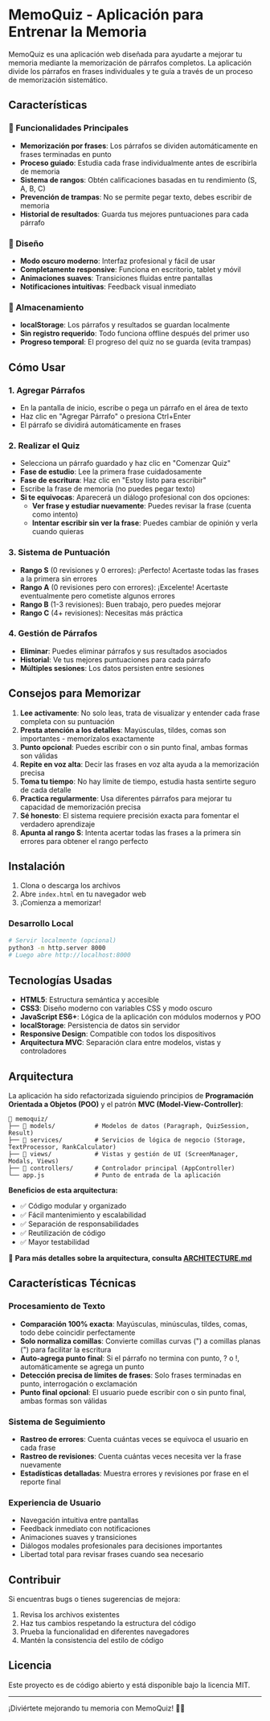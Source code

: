 # MemoQuiz - Aplicación para Entrenar la Memoria

MemoQuiz es una aplicación web diseñada para ayudarte a mejorar tu memoria mediante la memorización de párrafos completos. La aplicación divide los párrafos en frases individuales y te guía a través de un proceso de memorización sistemático.

## Características

### 🎯 Funcionalidades Principales
- **Memorización por frases**: Los párrafos se dividen automáticamente en frases terminadas en punto
- **Proceso guiado**: Estudia cada frase individualmente antes de escribirla de memoria
- **Sistema de rangos**: Obtén calificaciones basadas en tu rendimiento (S, A, B, C)
- **Prevención de trampas**: No se permite pegar texto, debes escribir de memoria
- **Historial de resultados**: Guarda tus mejores puntuaciones para cada párrafo

### 🎨 Diseño
- **Modo oscuro moderno**: Interfaz profesional y fácil de usar
- **Completamente responsive**: Funciona en escritorio, tablet y móvil
- **Animaciones suaves**: Transiciones fluidas entre pantallas
- **Notificaciones intuitivas**: Feedback visual inmediato

### 💾 Almacenamiento
- **localStorage**: Los párrafos y resultados se guardan localmente
- **Sin registro requerido**: Todo funciona offline después del primer uso
- **Progreso temporal**: El progreso del quiz no se guarda (evita trampas)

## Cómo Usar

### 1. Agregar Párrafos
- En la pantalla de inicio, escribe o pega un párrafo en el área de texto
- Haz clic en "Agregar Párrafo" o presiona Ctrl+Enter
- El párrafo se dividirá automáticamente en frases

### 2. Realizar el Quiz
- Selecciona un párrafo guardado y haz clic en "Comenzar Quiz"
- **Fase de estudio**: Lee la primera frase cuidadosamente
- **Fase de escritura**: Haz clic en "Estoy listo para escribir"
- Escribe la frase de memoria (no puedes pegar texto)
- **Si te equivocas**: Aparecerá un diálogo profesional con dos opciones:
  - **Ver frase y estudiar nuevamente**: Puedes revisar la frase (cuenta como intento)
  - **Intentar escribir sin ver la frase**: Puedes cambiar de opinión y verla cuando quieras

### 3. Sistema de Puntuación
- **Rango S** (0 revisiones y 0 errores): ¡Perfecto! Acertaste todas las frases a la primera sin errores
- **Rango A** (0 revisiones pero con errores): ¡Excelente! Acertaste eventualmente pero cometiste algunos errores
- **Rango B** (1-3 revisiones): Buen trabajo, pero puedes mejorar
- **Rango C** (4+ revisiones): Necesitas más práctica

### 4. Gestión de Párrafos
- **Eliminar**: Puedes eliminar párrafos y sus resultados asociados
- **Historial**: Ve tus mejores puntuaciones para cada párrafo
- **Múltiples sesiones**: Los datos persisten entre sesiones

## Consejos para Memorizar

1. **Lee activamente**: No solo leas, trata de visualizar y entender cada frase completa con su puntuación
2. **Presta atención a los detalles**: Mayúsculas, tildes, comas son importantes - memorízalos exactamente
3. **Punto opcional**: Puedes escribir con o sin punto final, ambas formas son válidas
4. **Repite en voz alta**: Decir las frases en voz alta ayuda a la memorización precisa
5. **Toma tu tiempo**: No hay límite de tiempo, estudia hasta sentirte seguro de cada detalle
6. **Practica regularmente**: Usa diferentes párrafos para mejorar tu capacidad de memorización precisa
7. **Sé honesto**: El sistema requiere precisión exacta para fomentar el verdadero aprendizaje
8. **Apunta al rango S**: Intenta acertar todas las frases a la primera sin errores para obtener el rango perfecto

## Instalación

1. Clona o descarga los archivos
2. Abre `index.html` en tu navegador web
3. ¡Comienza a memorizar!

### Desarrollo Local
```bash
# Servir localmente (opcional)
python3 -m http.server 8000
# Luego abre http://localhost:8000
```

## Tecnologías Usadas

- **HTML5**: Estructura semántica y accesible
- **CSS3**: Diseño moderno con variables CSS y modo oscuro
- **JavaScript ES6+**: Lógica de la aplicación con módulos modernos y POO
- **localStorage**: Persistencia de datos sin servidor
- **Responsive Design**: Compatible con todos los dispositivos
- **Arquitectura MVC**: Separación clara entre modelos, vistas y controladores

## Arquitectura

La aplicación ha sido refactorizada siguiendo principios de **Programación Orientada a Objetos (POO)** y el patrón **MVC (Model-View-Controller)**:

```
📁 memoquiz/
├── 📁 models/           # Modelos de datos (Paragraph, QuizSession, Result)
├── 📁 services/         # Servicios de lógica de negocio (Storage, TextProcessor, RankCalculator)
├── 📁 views/            # Vistas y gestión de UI (ScreenManager, Modals, Views)
├── 📁 controllers/      # Controlador principal (AppController)
└── app.js              # Punto de entrada de la aplicación
```

**Beneficios de esta arquitectura:**
- ✅ Código modular y organizado
- ✅ Fácil mantenimiento y escalabilidad
- ✅ Separación de responsabilidades
- ✅ Reutilización de código
- ✅ Mayor testabilidad

📖 **Para más detalles sobre la arquitectura, consulta [ARCHITECTURE.md](ARCHITECTURE.md)**

## Características Técnicas

### Procesamiento de Texto
- **Comparación 100% exacta**: Mayúsculas, minúsculas, tildes, comas, todo debe coincidir perfectamente
- **Solo normaliza comillas**: Convierte comillas curvas (") a comillas planas (") para facilitar la escritura
- **Auto-agrega punto final**: Si el párrafo no termina con punto, ? o !, automáticamente se agrega un punto
- **Detección precisa de límites de frases**: Solo frases terminadas en punto, interrogación o exclamación
- **Punto final opcional**: El usuario puede escribir con o sin punto final, ambas formas son válidas

### Sistema de Seguimiento
- **Rastreo de errores**: Cuenta cuántas veces se equivoca el usuario en cada frase
- **Rastreo de revisiones**: Cuenta cuántas veces necesita ver la frase nuevamente
- **Estadísticas detalladas**: Muestra errores y revisiones por frase en el reporte final

### Experiencia de Usuario
- Navegación intuitiva entre pantallas
- Feedback inmediato con notificaciones
- Animaciones suaves y transiciones
- Diálogos modales profesionales para decisiones importantes
- Libertad total para revisar frases cuando sea necesario

## Contribuir

Si encuentras bugs o tienes sugerencias de mejora:

1. Revisa los archivos existentes
2. Haz tus cambios respetando la estructura del código
3. Prueba la funcionalidad en diferentes navegadores
4. Mantén la consistencia del estilo de código

## Licencia

Este proyecto es de código abierto y está disponible bajo la licencia MIT.

---

¡Diviértete mejorando tu memoria con MemoQuiz! 🧠✨
